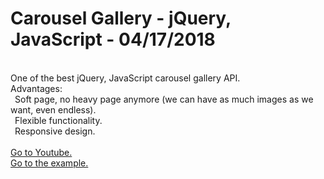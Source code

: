 <h1>Carousel Gallery - jQuery, JavaScript - 04/17/2018</h1>
<br>
One of the best jQuery, JavaScript carousel gallery API.<br>
Advantages:<br>
  &ensp;Soft page, no heavy page anymore (we can have as much images as we want, even endless).<br>
  &ensp;Flexible functionality.<br>
  &ensp;Responsive design.<br>
<br><a href="https://youtu.be/vhQyj7DwfoM" target="_blank">Go to Youtube.</a>
<br><a href="http://api.ss7.tech/carousel_gallery.php" target="_blank">Go to the example.</a>
